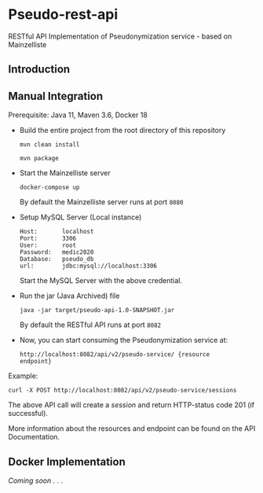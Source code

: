 # Pseudo-rest-api
RESTful API Implementation of Pseudonymization service - based on Mainzelliste

## Introduction

## Manual Integration
Prerequisite: Java 11, Maven 3.6, Docker 18
 - Build the entire project from the root directory of this repository

    <code>mvn clean install</code>
    
    <code>mvn package</code>
    
  - Start the Mainzelliste server
    
    <code>docker-compose up</code>
    
    By default the Mainzelliste server runs at port <code>8080</code>
    
  - Setup MySQL Server (Local instance)
  
        Host:       localhost
        Port:       3306
        User:       root
        Password:   medic2020
        Database:   pseudo_db
        url:        jdbc:mysql://localhost:3306
        
    Start the MySQL Server with the above credential.
        
    
  - Run the jar (Java Archived) file
  
    <code>java -jar target/pseudo-api-1.0-SNAPSHOT.jar</code>
  
    By default the RESTful API runs at port <code>8082</code>
    
  - Now, you can start consuming the Pseudonymization service at:
  
    <code>http://localhost:8082/api/v2/pseudo-service/ {resource endpoint} </code>
    
Example:

    curl -X POST http://localhost:8082/api/v2/pseudo-service/sessions
       
The above API call will create a <i>session</i> and return HTTP-status code 201 (if successful).

More information about the resources and endpoint can be found on the API Documentation.


## Docker Implementation

<i>Coming soon . . . </i>
